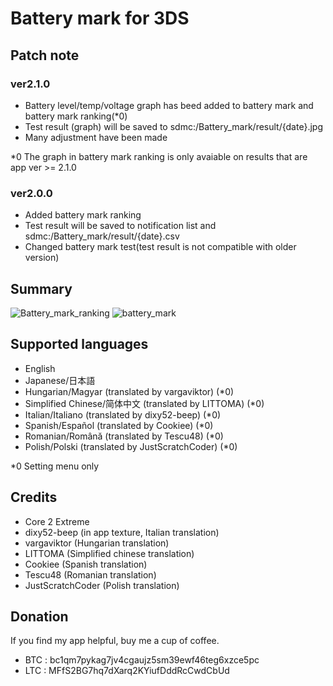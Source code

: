 # Battery mark for 3DS

## Patch note
### ver2.1.0
* Battery level/temp/voltage graph has beed added to battery mark and battery mark ranking(*0)
* Test result (graph) will be saved to sdmc:/Battery_mark/result/{date}.jpg
* Many adjustment have been made

*0 The graph in battery mark ranking is only avaiable on results that are app ver >= 2.1.0

### ver2.0.0
* Added battery mark ranking
* Test result will be saved to notification list and sdmc:/Battery_mark/result/{date}.csv
* Changed battery mark test(test result is not compatible with older version)

## Summary
![Battery_mark_ranking](https://user-images.githubusercontent.com/45873899/157168071-f21d8af2-51ed-4793-98ec-4c3943988a70.png)
![battery_mark](https://user-images.githubusercontent.com/45873899/157168078-01f94697-6226-42f3-974f-bff92cd78b45.png)

## Supported languages
* English
* Japanese/日本語
* Hungarian/Magyar (translated by vargaviktor) (*0)
* Simplified Chinese/简体中文 (translated by LITTOMA) (*0)
* Italian/Italiano (translated by dixy52-beep) (*0)
* Spanish/Español (translated by Cookiee) (*0)
* Romanian/Română (translated by Tescu48) (*0)
* Polish/Polski (translated by JustScratchCoder) (*0)

*0 Setting menu only

## Credits
* Core 2 Extreme
* dixy52-beep (in app texture, Italian translation)
* vargaviktor (Hungarian translation)
* LITTOMA (Simplified chinese translation)
* Cookiee (Spanish translation)
* Tescu48 (Romanian translation)
* JustScratchCoder (Polish translation)

## Donation
If you find my app helpful, buy me a cup of coffee.
* BTC : bc1qm7pykag7jv4cgaujz5sm39ewf46teg6xzce5pc
* LTC : MFfS2BG7hq7dXarq2KYiufDddRcCwdCbUd
